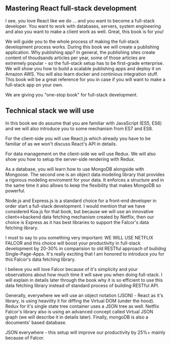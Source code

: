 ## Mastering React full-stack development

I see, you love React like we do ... and you want to become a full-stack developer. You want to work with databases, servers, system engineering and also you want to make a client work as well. Great, this book is for you!

We will guide you to the whole process of making the full-stack development process works. During this book we will create a publishing application. Why publishing app? In general, the publishing sites create content of thoudsands articles per year, some of those articles are extremely popular - so the full-stack setup has to be first-grade enterprise. We will show you how to build a scalable publishing apps and deploy it on Amazon AWS. You will also learn docker and continious integration stuff. This book will be a great reference for you in case if you will want to make a full-stack app on your own.

We are giving you "one-stop book" for full-stack development. 

## Technical stack we will use
In this book we do assume that you are familiar with JavaScript (ES5, ES6) and we will also introduce you to some mechanism from ES7 and ES8. 

For the client-side you will use React.js which already you have to be familiar of as we won't discuss React's API in details.

For data management on the client-side we will use Redux. We will also show you how to setup the server-side rendering with Redux.

As a database, you will learn how to use MongoDB alongside with Mongoose. The second one is an object data modeling library that provides a rigorous modeling enviroment for your data. It enforces a structure and in the same time it also allows to keep the flexibility that makes MongoDB so powerful.

Node.js and Express.js is a standard choice for a front-end developer in order start a full-stack development. I would mention that we have considered Koa.js for that book, but because we will use an innovative client<->backend data fetching mechanism created by Netflix, then our choice is Express as it has best libraries to support the Falcor's data fetching library.

I must to say to you something very important: WE WILL USE NETFLIX FALCOR and this choice will boost your productivity in full-stack development by 20-30% in comparision to old RESTful approach of builidng Single-Page-Apps. It's really exciting that I am honored to introduce you for this Falcor's data fetching library. 

I believe you will love Falcor because of it's simplicity and your observations about how much time it will save you when doing full-stack. I will explain in details later through the book why it is so efficient to use this data fetching library instead of standard process of building RESTful API.


Generally, everywhere we will use an object notation (JSON) - React as it's library, is using heavility it for diffing the Virtual DOM (under the hood). Redux for it's single state tree container uses a JSON tree as well. Netflix Falcor's library also is using an advanced concept called Virtual JSON graph (we will describe it in details later). Finally, mongoDB is also a documents' based database. 

JSON everywhere - this setup will improve our productivity by 25%+ mainly because of Falcor.

